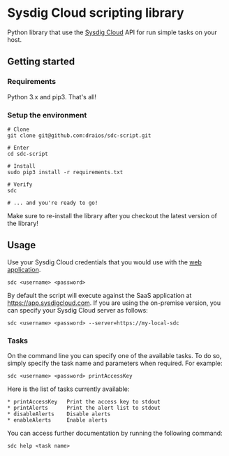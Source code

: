 Sysdig Cloud scripting library
===================

Python library that use the [Sysdig Cloud](https://sysdig.com/) API for run simple tasks on your host.


## Getting started

### Requirements

Python 3.x and pip3. That's all!

### Setup the environment

```
# Clone
git clone git@github.com:draios/sdc-script.git

# Enter
cd sdc-script

# Install
sudo pip3 install -r requirements.txt

# Verify
sdc

# ... and you're ready to go!
```

Make sure to re-install the library after you checkout the latest version of the library!


## Usage

Use your Sysdig Cloud credentials that you would use with the [web application](https://app.sysdigcloud.com).

```
sdc <username> <password>
```

By default the script will execute against the SaaS application at https://app.sysdigcloud.com. If you are using the on-premise version, you can specify your Sysdig Cloud server as follows:

```
sdc <username> <password> --server=https://my-local-sdc
```


### Tasks

On the command line you can specify one of the available tasks. To do so, simply specify the task name and parameters when required. For example:

```
sdc <username> <password> printAccessKey
```

Here is the list of tasks currently available:

```
* printAccessKey   Print the access key to stdout
* printAlerts      Print the alert list to stdout
* disableAlerts    Disable alerts
* enableAlerts     Enable alerts
```

You can access further documentation by running the following command:

```
sdc help <task name>
```
